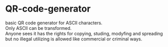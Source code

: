 # QR-code-generator
basic QR code generator for ASCII characters.<br>
Only ASCII can be transformed.<br>
Anyone sees it has the rights for copying, studing, modyfing and spreading but no illegal utilizing is allowed like commercial or criminal ways.
